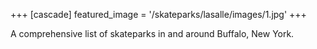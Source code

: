 +++
[cascade]
  featured_image = '/skateparks/lasalle/images/1.jpg'
+++

A comprehensive list of skateparks in and around Buffalo, New York.
